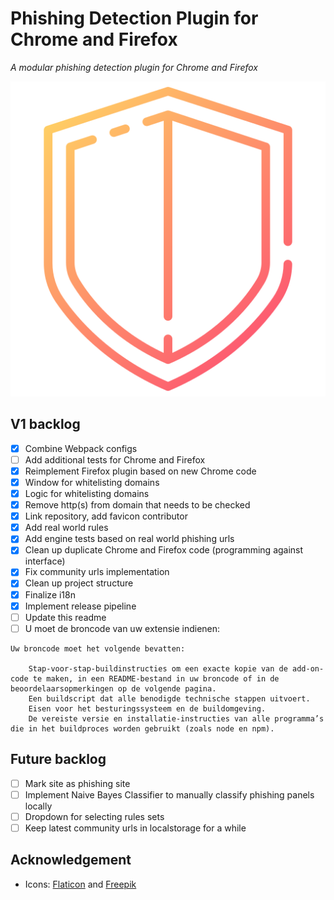 # Phishing Detection Plugin for Chrome and Firefox

_A modular phishing detection plugin for Chrome and Firefox_

![Plugin logo](https://raw.githubusercontent.com/YoeriNijs/phishing-detection-plugin/main/src/browsers/_shared/icons/shield.png)

## V1 backlog

- [x] Combine Webpack configs
- [ ] Add additional tests for Chrome and Firefox
- [x] Reimplement Firefox plugin based on new Chrome code
- [x] Window for whitelisting domains
- [x] Logic for whitelisting domains
- [x] Remove http(s) from domain that needs to be checked
- [x] Link repository, add favicon contributor
- [x] Add real world rules
- [x] Add engine tests based on real world phishing urls
- [x] Clean up duplicate Chrome and Firefox code (programming against interface)
- [x] Fix community urls implementation
- [x] Clean up project structure
- [x] Finalize i18n
- [x] Implement release pipeline
- [ ] Update this readme
- [ ] U moet de broncode van uw extensie indienen:

```
Uw broncode moet het volgende bevatten:

    Stap-voor-stap-buildinstructies om een exacte kopie van de add-on-code te maken, in een README-bestand in uw broncode of in de beoordelaarsopmerkingen op de volgende pagina.
    Een buildscript dat alle benodigde technische stappen uitvoert.
    Eisen voor het besturingssysteem en de buildomgeving.
    De vereiste versie en installatie-instructies van alle programma’s die in het buildproces worden gebruikt (zoals node en npm).
```

## Future backlog

- [ ] Mark site as phishing site
- [ ] Implement Naive Bayes Classifier to manually classify phishing panels locally
- [ ] Dropdown for selecting rules sets
- [ ] Keep latest community urls in localstorage for a while

## Acknowledgement

- Icons: [Flaticon](https://www.flaticon.com/free-icon/shield_6767556)
  and [Freepik](https://www.freepik.com/icon/blocked_6762337)
